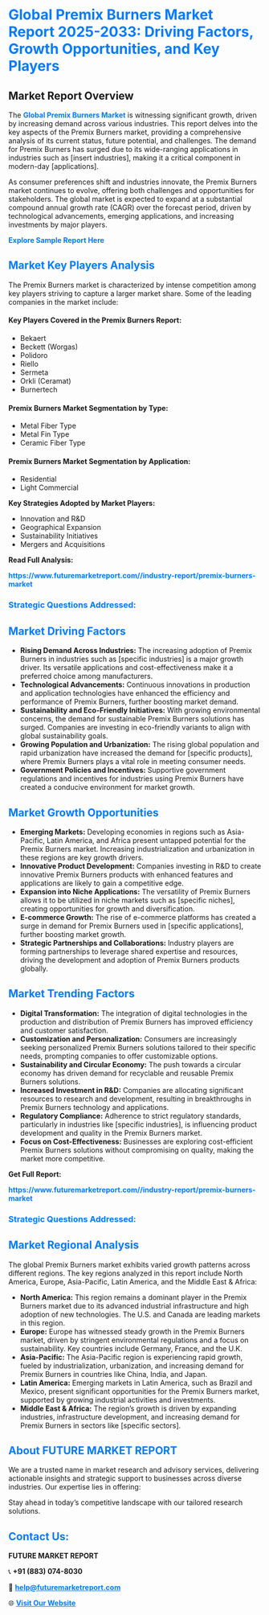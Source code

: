 <h1 style="color: #007BFF;">Global Premix Burners Market Report 2025-2033: Driving Factors, Growth Opportunities, and Key Players</h1>

<section id="overview">
<h2>Market Report Overview</h2>
<p>The <a href="https://www.futuremarketreport.com//industry-report/premix-burners-market" style="color: #007BFF; text-decoration: none;"><strong>Global Premix Burners Market</strong></a> is witnessing significant growth, driven by increasing demand across various industries. This report delves into the key aspects of the Premix Burners market, providing a comprehensive analysis of its current status, future potential, and challenges. The demand for Premix Burners has surged due to its wide-ranging applications in industries such as [insert industries], making it a critical component in modern-day [applications].</p>
<p>As consumer preferences shift and industries innovate, the Premix Burners market continues to evolve, offering both challenges and opportunities for stakeholders. The global market is expected to expand at a substantial compound annual growth rate (CAGR) over the forecast period, driven by technological advancements, emerging applications, and increasing investments by major players.</p>
</section>

<section id="overview">
<p><a href="https://www.futuremarketreport.com//request-sample/reportId=55168" style="color: #007BFF; text-decoration: none;"><strong>Explore Sample Report Here</strong></a></p>
</section>

<section id="key-players">
<h2 style="color: #007BFF;">Market Key Players Analysis</h2>
<p>The Premix Burners market is characterized by intense competition among key players striving to capture a larger market share. Some of the leading companies in the market include:</p>
<h4>Key Players Covered in the Premix Burners Report:</h4>
<ul><li>Bekaert</li><li>Beckett (Worgas)</li><li>Polidoro</li><li>Riello</li><li>Sermeta</li><li>Orkli (Ceramat)</li><li>Burnertech</li></ul>
<h4>Premix Burners Market Segmentation by Type:</h4>
<ul><li>Metal Fiber Type</li><li>Metal Fin Type</li><li>Ceramic Fiber Type</li></ul>

<h4>Premix Burners Market Segmentation by Application:</h4>
<ul><li>Residential</li><li>Light Commercial</li></ul>
<p><strong>Key Strategies Adopted by Market Players:</strong></p>
<ul>
<li>Innovation and R&D</li>
<li>Geographical Expansion</li>
<li>Sustainability Initiatives</li>
<li>Mergers and Acquisitions</li>
</ul>
</section>

<section>
<p><strong>Read Full Analysis: </strong></p><a href="https://www.futuremarketreport.com//industry-report/premix-burners-market" style="color: #007BFF; text-decoration: none;"><strong>https://www.futuremarketreport.com//industry-report/premix-burners-market</strong></a>
<h3 style="color: #007BFF;">Strategic Questions Addressed:</h3>
</section>

<section id="driving-factors">
<h2 style="color: #007BFF;">Market Driving Factors</h2>
<ul>
<li><strong>Rising Demand Across Industries:</strong> The increasing adoption of Premix Burners in industries such as [specific industries] is a major growth driver. Its versatile applications and cost-effectiveness make it a preferred choice among manufacturers.</li>
<li><strong>Technological Advancements:</strong> Continuous innovations in production and application technologies have enhanced the efficiency and performance of Premix Burners, further boosting market demand.</li>
<li><strong>Sustainability and Eco-Friendly Initiatives:</strong> With growing environmental concerns, the demand for sustainable Premix Burners solutions has surged. Companies are investing in eco-friendly variants to align with global sustainability goals.</li>
<li><strong>Growing Population and Urbanization:</strong> The rising global population and rapid urbanization have increased the demand for [specific products], where Premix Burners plays a vital role in meeting consumer needs.</li>
<li><strong>Government Policies and Incentives:</strong> Supportive government regulations and incentives for industries using Premix Burners have created a conducive environment for market growth.</li>
</ul>
</section>

<section id="growth-opportunities">
<h2 style="color: #007BFF;">Market Growth Opportunities</h2>
<ul>
<li><strong>Emerging Markets:</strong> Developing economies in regions such as Asia-Pacific, Latin America, and Africa present untapped potential for the Premix Burners market. Increasing industrialization and urbanization in these regions are key growth drivers.</li>
<li><strong>Innovative Product Development:</strong> Companies investing in R&D to create innovative Premix Burners products with enhanced features and applications are likely to gain a competitive edge.</li>
<li><strong>Expansion into Niche Applications:</strong> The versatility of Premix Burners allows it to be utilized in niche markets such as [specific niches], creating opportunities for growth and diversification.</li>
<li><strong>E-commerce Growth:</strong> The rise of e-commerce platforms has created a surge in demand for Premix Burners used in [specific applications], further boosting market growth.</li>
<li><strong>Strategic Partnerships and Collaborations:</strong> Industry players are forming partnerships to leverage shared expertise and resources, driving the development and adoption of Premix Burners products globally.</li>
</ul>
</section>

<section id="trending-factors">
<h2 style="color: #007BFF;">Market Trending Factors</h2>
<ul>
<li><strong>Digital Transformation:</strong> The integration of digital technologies in the production and distribution of Premix Burners has improved efficiency and customer satisfaction.</li>
<li><strong>Customization and Personalization:</strong> Consumers are increasingly seeking personalized Premix Burners solutions tailored to their specific needs, prompting companies to offer customizable options.</li>
<li><strong>Sustainability and Circular Economy:</strong> The push towards a circular economy has driven demand for recyclable and reusable Premix Burners solutions.</li>
<li><strong>Increased Investment in R&D:</strong> Companies are allocating significant resources to research and development, resulting in breakthroughs in Premix Burners technology and applications.</li>
<li><strong>Regulatory Compliance:</strong> Adherence to strict regulatory standards, particularly in industries like [specific industries], is influencing product development and quality in the Premix Burners market.</li>
<li><strong>Focus on Cost-Effectiveness:</strong> Businesses are exploring cost-efficient Premix Burners solutions without compromising on quality, making the market more competitive.</li>
</ul>
</section>

<section>
<p><strong>Get Full Report: </strong></p><a href="https://www.futuremarketreport.com//industry-report/premix-burners-market" style="color: #007BFF; text-decoration: none;"><strong>https://www.futuremarketreport.com//industry-report/premix-burners-market</strong></a>
<h3 style="color: #007BFF;">Strategic Questions Addressed:</h3>
</section>


<section id="regional-analysis">
<h2 style="color: #007BFF;">Market Regional Analysis</h2>
<p>The global Premix Burners market exhibits varied growth patterns across different regions. The key regions analyzed in this report include North America, Europe, Asia-Pacific, Latin America, and the Middle East & Africa:</p>
<ul>
<li><strong>North America:</strong> This region remains a dominant player in the Premix Burners market due to its advanced industrial infrastructure and high adoption of new technologies. The U.S. and Canada are leading markets in this region.</li>
<li><strong>Europe:</strong> Europe has witnessed steady growth in the Premix Burners market, driven by stringent environmental regulations and a focus on sustainability. Key countries include Germany, France, and the U.K.</li>
<li><strong>Asia-Pacific:</strong> The Asia-Pacific region is experiencing rapid growth, fueled by industrialization, urbanization, and increasing demand for Premix Burners in countries like China, India, and Japan.</li>
<li><strong>Latin America:</strong> Emerging markets in Latin America, such as Brazil and Mexico, present significant opportunities for the Premix Burners market, supported by growing industrial activities and investments.</li>
<li><strong>Middle East & Africa:</strong> The region’s growth is driven by expanding industries, infrastructure development, and increasing demand for Premix Burners in sectors like [specific sectors].</li>
</ul>
</section>

<footer>
<h2 style="color: #007BFF;">About FUTURE MARKET REPORT</h2>
<p>We are a trusted name in market research and advisory services, delivering actionable insights and strategic support to businesses across diverse industries. Our expertise lies in offering:</p>

<p>Stay ahead in today’s competitive landscape with our tailored research solutions.</p>

<h2 style="color: #007BFF;">Contact Us:</h2>
<p><strong>FUTURE MARKET REPORT</strong></p>
<p>📞 <strong>+91 (883) 074-8030</strong></p>
<p>📧 <strong><a href="mailto:help@futuremarketreport.com" style="color: #007BFF;">help@futuremarketreport.com</a></strong></p>
<p>🌐 <strong><a href="https://www.futuremarketreport.com/" style="color: #007BFF;">Visit Our Website</a></strong></p>
</footer>